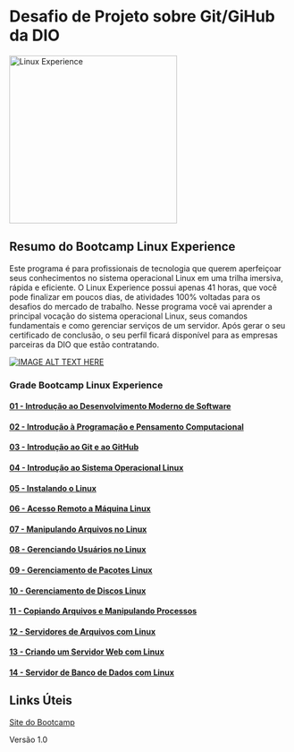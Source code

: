 # Desafio de Projeto sobre Git/GiHub da DIO
<img src="https://hermes.digitalinnovation.one/tracks/606823c2-8a73-4655-947d-d41b991baf12.png" alt="Linux Experience" style="height: 300px; width:300px;"/>

## Resumo do Bootcamp Linux Experience
Este programa é para profissionais de tecnologia que querem aperfeiçoar seus conhecimentos no sistema operacional Linux em uma trilha imersiva, rápida e eficiente. O Linux Experience possui apenas 41 horas, que você pode finalizar em poucos dias, de atividades 100% voltadas para os desafios do mercado de trabalho.   Nesse programa você vai aprender a principal vocação do sistema operacional Linux, seus comandos fundamentais e como gerenciar serviços de um servidor.  Após gerar o seu certificado de conclusão, o seu perfil ficará disponível para as empresas parceiras da DIO que estão contratando.

[![IMAGE ALT TEXT HERE](https://i.ytimg.com/vi/JcCD6Nt6d_s/hqdefault.jpg)](https://www.youtube.com/embed/JcCD6Nt6d_s)

### Grade Bootcamp Linux Experience
#### [01 - Introdução ao Desenvolvimento Moderno de Software](https://github.com/rafacss/dio-desafio-github-primeiro-repositorio/blob/main/cursos/01%20-%20Introdu%C3%A7%C3%A3o%20ao%20Desenvolvimento%20Moderno%20de%20Software/README.md)
#### [02 - Introdução à Programação e Pensamento Computacional](https://github.com/rafacss/dio-desafio-github-primeiro-repositorio/blob/main/cursos/02%20-%20Introdu%C3%A7%C3%A3o%20%C3%A0%20Programa%C3%A7%C3%A3o%20e%20Pensamento%20Computacional/README.md)
#### [03 - Introdução ao Git e ao GitHub](https://github.com/rafacss/dio-desafio-github-primeiro-repositorio/blob/main/cursos/03%20-%20Introdu%C3%A7%C3%A3o%20ao%20Git%20e%20ao%20GitHub/README.md)
#### [04 - Introdução ao Sistema Operacional Linux](https://github.com/rafacss/dio-desafio-github-primeiro-repositorio/blob/main/cursos/04%20-%20Introdu%C3%A7%C3%A3o%20ao%20SIstema%20Operacional%20Linux/README.md)
#### [05 - Instalando o Linux](https://github.com/rafacss/dio-desafio-github-primeiro-repositorio/blob/main/cursos/05%20-%20Instalando%20o%20Linux/README.md)
#### [06 - Acesso Remoto a Máquina Linux](https://github.com/rafacss/dio-desafio-github-primeiro-repositorio/blob/main/cursos/06%20-%20Acesso%20Remoto%20a%20M%C3%A1quina%20Linux/README.md)
#### [07 - Manipulando Arquivos no Linux](https://github.com/rafacss/dio-desafio-github-primeiro-repositorio/blob/main/cursos/07%20-%20Manipulando%20Arquivos%20no%20Linux/README.md)
#### [08 - Gerenciando Usuários no Linux](https://github.com/rafacss/dio-desafio-github-primeiro-repositorio/blob/main/cursos/08%20-%20Gerenciando%20Usu%C3%A1rios%20no%20Linux/README.md)
#### [09 - Gerenciamento de Pacotes Linux](https://github.com/rafacss/dio-desafio-github-primeiro-repositorio/blob/main/cursos/09%20-%20Gerenciamento%20de%20Pacotes%20Linux/README.md)
#### [10 - Gerenciamento de Discos Linux](https://github.com/rafacss/dio-desafio-github-primeiro-repositorio/blob/main/cursos/10%20-%20Gerenciamento%20de%20Discos%20Linux/README.md)
#### [11 - Copiando Arquivos e Manipulando Processos](https://github.com/rafacss/dio-desafio-github-primeiro-repositorio/blob/main/cursos/11%20-%20Copiando%20Arquivos%20e%20Manipulando%20Processos/README.md)
#### [12 - Servidores de Arquivos com Linux](https://github.com/rafacss/dio-desafio-github-primeiro-repositorio/blob/main/cursos/12%20-%20Servidores%20de%20Arquivos%20com%20Linux/README.md)
#### [13 - Criando um Servidor Web com Linux](https://github.com/rafacss/dio-desafio-github-primeiro-repositorio/blob/main/cursos/13%20-%20Criando%20um%20Servidor%20Web%20com%20Linux/README.md)
#### [14 - Servidor de Banco de Dados com Linux](https://github.com/rafacss/dio-desafio-github-primeiro-repositorio/blob/main/cursos/14%20-%20Servidor%20de%20Banco%20de%20Dados%20com%20Linux/README.md)

## Links Úteis
[Site do Bootcamp](https://web.dio.me/track/linux-experience)

Versão 1.0
